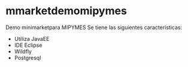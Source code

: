 # mmarketdemomipymes
Demo minimarketpara MIPYMES
Se tiene las siguientes caracteristicas:
- Utiliza JavaEE
- IDE Eclipse
- Wildfly
- Postgresql
